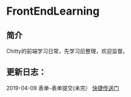 # FrontEndLearning 
## 简介

Chitty的前端学习日常，先学习后整理，欢迎监督。

## 更新日志：

2019-04-09 表单-表单提交(未完） [快捷传送门](yiichitty.github.io/FrontEndLearning/Javascript/Form)
